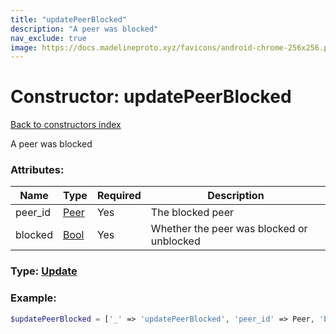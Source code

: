 ```yaml
---
title: "updatePeerBlocked"
description: "A peer was blocked"
nav_exclude: true
image: https://docs.madelineproto.xyz/favicons/android-chrome-256x256.png
---
```

# Constructor: updatePeerBlocked  
[Back to constructors index](index.md)



A peer was blocked

### Attributes:

| Name     |    Type       | Required | Description |
|----------|---------------|----------|-------------|
|peer\_id|[Peer](../types/Peer.md) | Yes|The blocked peer|
|blocked|[Bool](../types/Bool.md) | Yes|Whether the peer was blocked or unblocked|



### Type: [Update](../types/Update.md)


### Example:

```php
$updatePeerBlocked = ['_' => 'updatePeerBlocked', 'peer_id' => Peer, 'blocked' => Bool];
```  
